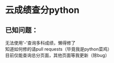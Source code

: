 # 云成绩查分python
## 已知问题：
无法使用'-'查询多科成绩，懒得修了  
知道如何修的请pull requests（毕竟我是python菜鸡）  
目前仅能查询总分页面，其他页面等我更新（除bug）
